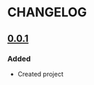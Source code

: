 # CHANGELOG

<!-- TEMPLATE OF NEW VERSION -->

<!-- 
## [VERSION](https://github.com/acacode/axios-serializy/releases/tag/VERSION)

### Changed
### Fixed
### Added
### Removed
 -->

## [0.0.1](https://github.com/acacode/axios-serializy/releases/tag/0.0.1)

### Added  
- Created project  
